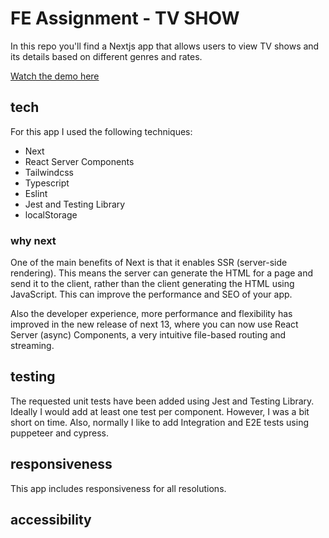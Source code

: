 # FE Assignment - TV SHOW

In this repo you'll find a Nextjs app that allows users to view TV shows and its details based on different genres and rates.

<p>
  <a href="https://passwords-7oqj.vercel.app/">Watch the demo here</a>
</p>

## tech

For this app I used the following techniques:
- Next
- React Server Components
- Tailwindcss
- Typescript
- Eslint
- Jest and Testing Library
- localStorage

### why next

One of the main benefits of Next is that it enables SSR (server-side rendering). This means the server can generate the HTML for a page and send it to the client, rather than the client generating the HTML using JavaScript. This can improve the performance and SEO of your app. 

Also the developer experience, more performance and flexibility has improved in the new release of next 13, where you can now use React Server (async) Components, a very intuitive file-based routing and streaming. 

## testing

The requested unit tests have been added using Jest and Testing Library. Ideally I would add at least one test per component. However, I was a bit short on time. Also, normally I like to add Integration and E2E tests using puppeteer and cypress. 

## responsiveness

This app includes responsiveness for all resolutions.

## accessibility


